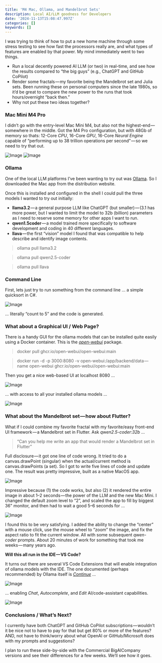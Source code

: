 ```yaml
---
title: 'M4 Mac, Ollama, and Mandelbrot Sets'
description: Local AI/LLM goodness for Developers
date: '2024-11-13T15:08:47.997Z'
categories: []
keywords: []
---
```


I was trying to think of how to put a new home machine through some stress testing to see how fast the processors really are, and what types of features are enabled by that power. My mind immediately went to two things.

*   Run a local decently powered AI LLM (or two) in real-time, and see how the results compared to “the big guys” (e.g., ChatGPT and GitHub CoPilot)
*   Render some fractals — my favorite being the Mandelbrot set and Julia sets. Been running these on personal computers since the late 1980s, so it’d be great to compare the new power to the runs that took hours/overnight “back then.”
*   Why not put these two ideas together?

### Mac Mini M4 Pro

I didn’t go with the entry-level Mac Mini M4, but also not the highest-end — somewhere in the middle. Got the M4 Pro configuration, but with 48Gb of memory so thats: 12-Core _CPU_, 16-Core _GPU_, 16-Core _Neural Engine_ capable of “performing up to 38 trillion operations per second” — so we need to try that out.

![Image](/assets/images/1__BLOyL7lyx4V0J7aso__k9gg.png)
![Image](/assets/images/1__J__qHzupyBLE0UxIBQXKPnw.png)

### Ollama

One of the local LLM platforms I’ve been wanting to try out was [Ollama](https://ollama.com/). So I downloaded the Mac app from the distribution website.

Once this is installed and configured in the shell I could pull the three models I wanted to try out initially:

*   **llama3.2** — a general purpose LLM like ChatGPT (but smaller) — (3.1 has more power, but I wanted to limit the model to 32b (billion) parameters as I need to reserve some memory for other apps I want to run.
*   **qwen1.5coder** — a model trained more specifically to software development and coding in 40 different languages.
*   **llava** — the first “vision” model I found that was compatible to help describe and identify image contents.

> ollama pull llama3.2

> ollama pull qwen2.5-coder

> ollama pull llava

### Command Line

First, lets just try to run something from the command line … a simple quicksort in C#.

![Image](/assets/images/1__CsdpujBOPLSfK7hGCTcnDg.png)

… literally “count to 5” and the code is generated.

### What about a Graphical UI / Web Page?

There is a handy GUI for the ollama models that can be installed quite easily using a Docker container. This is the [_open-webui_](https://docs.openwebui.com/) package.

> docker pull ghcr.io/open-webui/open-webui:main

> docker run -d -p 3000:8080 -v open-webui:/app/backend/data — name open-webui ghcr.io/open-webui/open-webui:main

Then you get a nice web-based UI at localhost 8080 …

![Image](/assets/images/1__3qtgbNV2HBJ4vt0Fpz__oNA.png)

… with access to all your installed ollama models …

![Image](/assets/images/1__4w37ivzUe3NRU9__71YYidw.png)

### What about the Mandelbrot set — how about Flutter?

What if I could combine my favorite fractal with my favorite/easy front-end UI framework — a Mandelbrot set in Flutter. Ask _qwen2.5-coder:32b_ …

> “Can you help me write an app that would render a Mandelbrot set in Flutter”

Full disclosure — it got one line of code wrong. It tried to do a canvas.drawPoint (singular) when the actual/current method is canvas.drawPoints (a set). So I got to write five lines of code and update one. The result was pretty impressive, built as a native MacOS app.

![Image](/assets/images/1__GEQyrbALYNw8S6ioVsJsMQ.png)

Impressive because (1) the code works, but also (2) it rendered the entire image in about 1–2 seconds — the power of the LLM and the new Mac Mini. I changed the default zoom level to “2”, and scaled the app to fill by biggest 36" monitor, and then had to wait a good 5–6 seconds for …

![Image](/assets/images/1__kg6RBrIbq8IsvkPbTrpbrw.png)

I found this to be very satisfying. I added the ability to change the “center” with a mouse click, use the mouse wheel to “zoom” the image, and fix the aspect ratio to fit the current window. All with some subsequent _qwen-coder_ prompts. About 20 minutes of work for something that took me weeks — many years ago.

**Will this all run in the IDE — VS Code?**

It turns out there are several VS Code Extensions that will enable integration of ollama models with the IDE. The one documented (perhaps recommended) by Ollama itself is [_Continue_](https://docs.continue.dev/getting-started/overview) _…_

![Image](/assets/images/1__trufJtWcXSShEcRlZ19CsQ.png)

… enabling _Chat_, _Autocomplete_, and _Edit_ AI/code-assistant capabilities.

![Image](/assets/images/0__IwFcsr6sXNGdG1Fo.gif)

### Conclusions / What’s Next?

I currently have both ChatGPT and GitHub CoPilot subscriptions — wouldn’t it be nice not to have to pay for that but get 80% or more of the features? AND, not have to think/worry about what OpenAI or GitHub/Microsoft does with my prompts and suggestions?

I plan to run these side-by-side with the Commercial BigAICompany versions and see their differences for a few weeks. We’ll see how it goes.